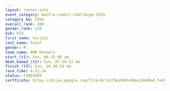 ```yaml
---
layout: runner-info 
event_category: mantra-summit-challenge-2019 
category_km: 15km 
overall_rank: 200
gender_rank: 139
bib: 914
first_name: Yorizal
last_name: Yusuf
gender: M
team_name: AHM Runners
start_(t1): Sun, 06-15-00 am
mbah_kamad_(t2): Sun, 07-16-52 am
finish_(t3): Sun, 10-36-24 am
race_time: 4-21-24
status: FINISHER
certficate: https-//drive.google.com/file/d/13x7VwiRHVn4EmvLOHVBa4_Tekh0mjygR/view?usp=sharing
---
```

